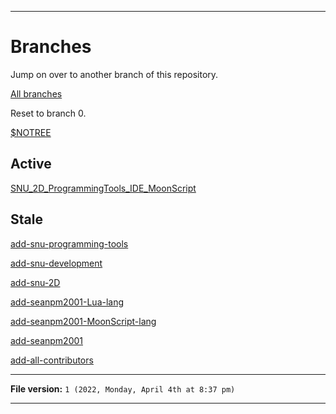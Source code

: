 
***

# Branches

Jump on over to another branch of this repository.

[All branches](https://github.com/seanpm2001/SNU_2D_ProgrammingTools_IDE_MoonScript/branches/)

Reset to branch 0.

[$NOTREE](https://github.com/seanpm2001/SNU_2D_ProgrammingTools_IDE_MoonScript/)

## Active

[SNU_2D_ProgrammingTools_IDE_MoonScript](https://github.com/seanpm2001/SNU_2D_ProgrammingTools_IDE_MoonScript/tree/SNU_2D_ProgrammingTools_IDE_MoonScript/)

## Stale

[add-snu-programming-tools](https://github.com/seanpm2001/SNU_2D_ProgrammingTools_IDE_MoonScript/tree/all-contributors/add-snu-programming-tools/)

[add-snu-development](https://github.com/seanpm2001/SNU_2D_ProgrammingTools_IDE_MoonScript/tree/all-contributors/add-snu-development/)

[add-snu-2D](https://github.com/seanpm2001/SNU_2D_ProgrammingTools_IDE_MoonScript/tree/all-contributors/add-snu-2D/)

[add-seanpm2001-Lua-lang](https://github.com/seanpm2001/SNU_2D_ProgrammingTools_IDE_MoonScript/tree/all-contributors/add-seanpm2001-Lua-lang/)

[add-seanpm2001-MoonScript-lang](https://github.com/seanpm2001/SNU_2D_ProgrammingTools_IDE_MoonScript/tree/all-contributors/add-seanpm2001-MoonScript-lang/)

[add-seanpm2001](https://github.com/seanpm2001/SNU_2D_ProgrammingTools_IDE_MoonScript/tree/all-contributors/add-seanpm2001/)

[add-all-contributors](https://github.com/seanpm2001/SNU_2D_ProgrammingTools_IDE_MoonScript/tree/all-contributors/add-all-contributors/)

***

**File version:** `1 (2022, Monday, April 4th at 8:37 pm)`

***
